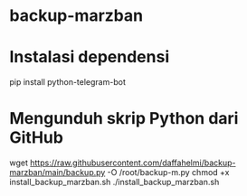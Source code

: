 # backup-marzban
# Instalasi dependensi
pip install python-telegram-bot

# Mengunduh skrip Python dari GitHub
wget https://raw.githubusercontent.com/daffahelmi/backup-marzban/main/backup.py -O /root/backup-m.py
chmod +x install_backup_marzban.sh
./install_backup_marzban.sh
